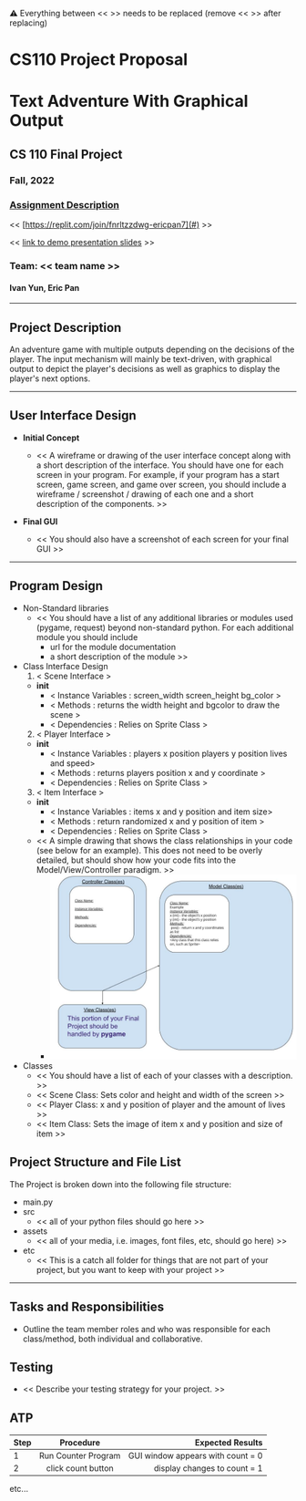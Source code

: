 :warning: Everything between << >> needs to be replaced (remove << >> after replacing)
# CS110 Project Proposal
# Text Adventure With Graphical Output
## CS 110 Final Project
### Fall, 2022
### [Assignment Description](https://docs.google.com/document/d/1H4R6yLL7som1lglyXWZ04RvTp_RvRFCCBn6sqv-82ps/edit?usp=sharing)

<< [https://replit.com/join/fnrltzzdwg-ericpan7](#) >>

<< [link to demo presentation slides](#) >>

### Team: << team name >>
#### Ivan Yun, Eric Pan

***

## Project Description

An adventure game with multiple outputs depending on the decisions of the player. The input mechanism will mainly be text-driven, with graphical output to depict the player's decisions as well as graphics to display the player's next options.

***    

## User Interface Design

- **Initial Concept**
  - << A wireframe or drawing of the user interface concept along with a short description of the interface. You should have one for each screen in your program. For example, if your program has a start screen, game screen, and game over screen, you should include a wireframe / screenshot / drawing of each one and a short description of the components. >>
    
    
- **Final GUI**
  - << You should also have a screenshot of each screen for your final GUI >>

***        

## Program Design

* Non-Standard libraries
    * << You should have a list of any additional libraries or modules used (pygame, request) beyond non-standard python. 
         For each additional module you should include
         - url for the module documentation
         - a short description of the module >>
* Class Interface Design
    1. < Scene Interface > 
    * __init__
        * < Instance Variables : screen_width screen_height bg_color >
        * < Methods : returns the width height and bgcolor to draw the scene >
        * < Dependencies : Relies on Sprite Class >
    2. < Player Interface > 
    * __init__
        * < Instance Variables : players x position players y position lives and speed>
        * < Methods : returns players position x and y coordinate >
        * < Dependencies : Relies on Sprite Class >
    3. < Item Interface > 
    * __init__
        * < Instance Variables : items x and y position and item size>
        * < Methods : return randomized x and y position of item >
        * < Dependencies : Relies on Sprite Class >                 
    * << A simple drawing that shows the class relationships in your code (see below for an example). This does not need to be overly detailed, but should show how your code fits into the Model/View/Controller paradigm. >>
        * ![class diagram](assets/class_diagram.jpg) 
* Classes
    * << You should have a list of each of your classes with a description. >>
    * << Scene Class: Sets color and height and width of the screen >>
    * << Player Class: x and y position of player and the amount of lives >>
    * << Item Class: Sets the image of item x and y position and size of item >>

## Project Structure and File List

The Project is broken down into the following file structure:

* main.py
* src
    * << all of your python files should go here >>
* assets
    * << all of your media, i.e. images, font files, etc, should go here) >>
* etc
    * << This is a catch all folder for things that are not part of your project, but you want to keep with your project >>

***

## Tasks and Responsibilities 

   * Outline the team member roles and who was responsible for each class/method, both individual and collaborative.

## Testing

* << Describe your testing strategy for your project. >>

## ATP

| Step                 |Procedure             |Expected Results                   |
|----------------------|:--------------------:|----------------------------------:|
|  1                   | Run Counter Program  |GUI window appears with count = 0  |
|  2                   | click count button   | display changes to count = 1      |
etc...
